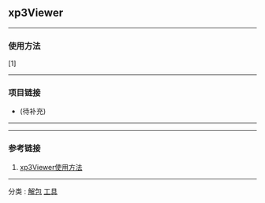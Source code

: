 ## xp3Viewer

---
### 使用方法
\[1\]

---
### 项目链接
+ (待补充)
---

---
### 参考链接
1. [xp3Viewer使用方法](/library/xp3Viewer/xp3Viewer使用方法.txt)
---
分类 : [解包](/分类/解包.md) [工具](/分类/工具.md)
